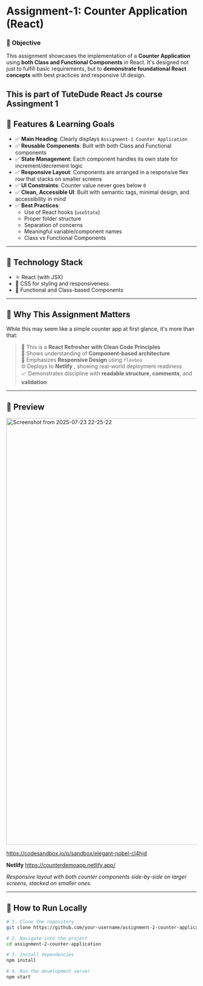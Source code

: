 # Assignment-1: Counter Application (React)

### 🚀 Objective
This assignment showcases the implementation of a **Counter Application** using **both Class and Functional Components** in React. It's designed not just to fulfill basic requirements, but to **demonstrate foundational React concepts** with best practices and responsive UI design.

This is part of TuteDude React Js course Assingment 1
---

## 📌 Features & Learning Goals

- ✅ **Main Heading**: Clearly displays `Assignment-1 Counter Application`
- ✅ **Reusable Components**: Built with both Class and Functional components
- ✅ **State Management**: Each component handles its own state for increment/decrement logic
- ✅ **Responsive Layout**: Components are arranged in a responsive flex row that stacks on smaller screens
- ✅ **UI Constraints**: Counter value never goes below `0`
- ✅ **Clean, Accessible UI**: Built with semantic tags, minimal design, and accessibility in mind
- ✅ **Best Practices**:
  - Use of React hooks (`useState`)
  - Proper folder structure
  - Separation of concerns
  - Meaningful variable/component names
  - Class vs Functional Components

---

## 🧩 Technology Stack

- ⚛️ React (with JSX)
- 🎨 CSS for styling and responsiveness
- 🧱 Functional and Class-based Components

---

## 🎯 Why This Assignment Matters

While this may seem like a simple counter app at first glance, it's more than that:

> 🔄 This is a **React Refresher with Clean Code Principles**  
> 🧰 Shows understanding of **Component-based architecture**  
> 📱 Emphasizes **Responsive Design** using `flexbox`  
> 🌐 Deploys to **Netlify** , showing real-world deployment readiness  
> 📈 Demonstrates discipline with **readable structure**, **comments**, and **validation**  

---

## 📸 Preview

<img width="1858" height="1130" alt="Screenshot from 2025-07-23 22-25-22" src="https://github.com/user-attachments/assets/68cf8bed-cf18-4e75-8445-1958e390b38d" />


https://codesandbox.io/p/sandbox/elegant-nobel-cl4hjd

**Netlify** https://counterdemoapp.netlify.app/

_Responsive layout with both counter components side-by-side on larger screens, stacked on smaller ones._

---

## 🧪 How to Run Locally

```bash
# 1. Clone the repository
git clone https://github.com/your-username/assignment-2-counter-application.git

# 2. Navigate into the project
cd assignment-2-counter-application

# 3. Install dependencies
npm install

# 4. Run the development server
npm start
